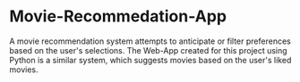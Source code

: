 # Movie-Recommedation-App
A movie recommendation system attempts to anticipate or filter preferences based on the user's selections. The Web-App created for this project using Python is a similar system, which suggests movies based on the user's liked movies.
